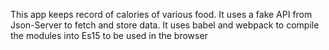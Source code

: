This app keeps record of calories of various food.
It uses a fake API from Json-Server to fetch and store data.
It uses babel and webpack to compile the modules into Es15 to be used in the browser
